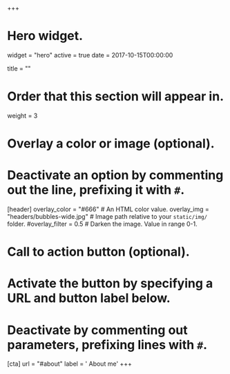 +++
# Hero widget.
widget = "hero"
active = true
date = 2017-10-15T00:00:00
  
title = ""
  
# Order that this section will appear in.
weight = 3
  
# Overlay a color or image (optional).
#   Deactivate an option by commenting out the line, prefixing it with `#`.
[header]
overlay_color = "#666"  # An HTML color value.
overlay_img = "headers/bubbles-wide.jpg"  # Image path relative to your `static/img/` folder.
#overlay_filter = 0.5  # Darken the image. Value in range 0-1.
# Call to action button (optional).
#   Activate the button by specifying a URL and button label below.
#   Deactivate by commenting out parameters, prefixing lines with `#`.
  [cta]
url = "#about"
label = '<i class="fa fa-octocat"></i> About me'
+++
<br>
    <small><a id="academic-release" href="https://sourcethemes.com/academic/updates"> </a></small>
    <br><br>
    <iframe style="display: inline-block;" src="" scrolling="0" width="200px" height="550px" frameborder="0"></iframe>
    <iframe style="display: inline-block;" src="" scrolling="0" width="200px" height="550px" frameborder="0"></iframe>
    <script type="text/javascript">
    (function defer() {
      if (window.jQuery) {
        jQuery(document).ready(function(){
          GetLatestReleaseInfo();
        });
      } else {
        setTimeout(function() { defer() }, 50);
      }
    })();  
  function GetLatestReleaseInfo() {
    $.getJSON().done(function (json) {
      let release = json[0];
      // let downloadURL = release.zipball_url;
      $('#academic-release').text('Latest release ' + release.name);  
    });    
  }  
  </script>
    